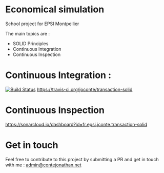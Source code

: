 # Economical simulation

School project for EPSI Montpellier

The main topics are :
- SOLID Principles
- Continuous Integration
- Continuous Inspection

# Continuous Integration :

[![Build Status](https://travis-ci.org/joconte/transaction-solid.svg?branch=master)](https://travis-ci.org/joconte/transaction-solid)
https://travis-ci.org/joconte/transaction-solid

# Continuous Inspection

https://sonarcloud.io/dashboard?id=fr.epsi.jconte.transaction-solid

# Get in touch

Feel free to contribute to this project by submitting a PR and get in touch with me : admin@contejonathan.net
